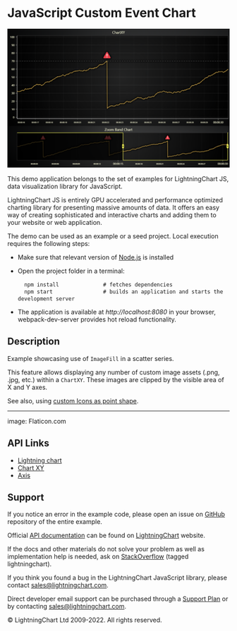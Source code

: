 # JavaScript Custom Event Chart

![JavaScript Custom Event Chart](scatterImageFill-darkGold.png)

This demo application belongs to the set of examples for LightningChart JS, data visualization library for JavaScript.

LightningChart JS is entirely GPU accelerated and performance optimized charting library for presenting massive amounts of data. It offers an easy way of creating sophisticated and interactive charts and adding them to your website or web application.

The demo can be used as an example or a seed project. Local execution requires the following steps:

-   Make sure that relevant version of [Node.js](https://nodejs.org/en/download/) is installed
-   Open the project folder in a terminal:

          npm install              # fetches dependencies
          npm start                # builds an application and starts the development server

-   The application is available at _http://localhost:8080_ in your browser, webpack-dev-server provides hot reload functionality.


## Description

Example showcasing use of `ImageFill` in a scatter series.

This feature allows displaying any number of custom image assets (.png, .jpg, etc.) within a `ChartXY`. These images are clipped by the visible area of X and Y axes.

See also, using [custom Icons as point shape](https://lightningchart.com/js-charts/interactive-examples/examples/lcjs-example-0055-scatterIcons.html).

---

image: Flaticon.com


## API Links

* [Lightning chart]
* [Chart XY]
* [Axis]


## Support

If you notice an error in the example code, please open an issue on [GitHub][0] repository of the entire example.

Official [API documentation][1] can be found on [LightningChart][2] website.

If the docs and other materials do not solve your problem as well as implementation help is needed, ask on [StackOverflow][3] (tagged lightningchart).

If you think you found a bug in the LightningChart JavaScript library, please contact sales@lightningchart.com.

Direct developer email support can be purchased through a [Support Plan][4] or by contacting sales@lightningchart.com.

[0]: https://github.com/Arction/
[1]: https://lightningchart.com/lightningchart-js-api-documentation/
[2]: https://lightningchart.com
[3]: https://stackoverflow.com/questions/tagged/lightningchart
[4]: https://lightningchart.com/support-services/

© LightningChart Ltd 2009-2022. All rights reserved.


[Lightning chart]: https://lightningchart.com/js-charts/api-documentation/v7.1.0/functions/lightningChart-1.html
[Chart XY]: https://lightningchart.com/js-charts/api-documentation/v7.1.0/classes/ChartXY.html
[Axis]: https://lightningchart.com/js-charts/api-documentation/v7.1.0/classes/Axis.html

